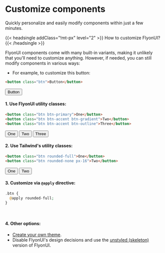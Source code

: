 # Customize components

Quickly personalize and easily modify components within just a few minutes.

<!-------------------- How to customize FlyonUI? -------------------->

{{< headsingle addClass="!mt-px" level="2" >}} How to customize FlyonUI? {{< /headsingle >}}

FlyonUI components come with many built-in variants, making it unlikely that you'll need to customize anything. However, if needed, you can still modify components in various ways:

- For example, to customize this button:

```html
<button class="btn">Button</button>
```

<button class="btn mt-4">Button</button>

<!-- Use FlyonUI utility classes: -->

#### 1. Use FlyonUI utility classes:

```html
<button class="btn btn-primary">One</button>
<button class="btn btn-accent btn-gradient">Two</button>
<button class="btn btn-accent btn-outline">Three</button>
```

<div class="flex items-center gap-4 my-4">
  <button class="btn btn-primary">One</button>
  <button class="btn btn-accent btn-gradient">Two</button>
  <button class="btn btn-error btn-outline">Three</button>
</div>

<!-- Use Tailwind's utility classes: -->

#### 2. Use Tailwind's utility classes:

```html
<button class="btn rounded-full">One</button>
<button class="btn rounded-none px-16">Two</button>
```

<div class="flex items-center gap-4 my-4">
  <button class="btn rounded-full">One</button>
  <button class="btn rounded-none px-16">Two</button>
</div>

<!-- Customize via CSS using Tailwind's `@apply` directive: -->

#### 3. Customize via `@apply` directive:

```php
.btn {
  @apply rounded-full;
}
```

<br/>

<!-- Other options: -->

#### 4. Other options:

- [Create your own theme](customization/themes/).
- Disable FlyonUI's design decisions and use the [unstyled (skeleton)](customization/config/#styled) version of FlyonUI.
